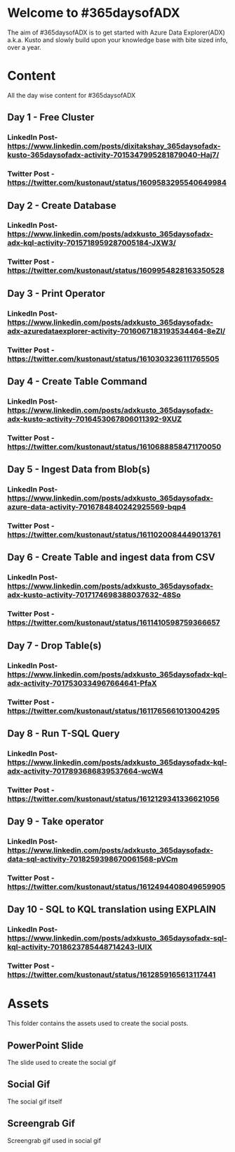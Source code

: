 # Welcome to #365daysofADX

The aim of #365daysofADX is to get started with Azure Data Explorer(ADX) a.k.a. Kusto and slowly build upon your knowledge base with bite sized info, over a year.


# Content

All the day wise content for #365daysofADX

## Day 1 - Free Cluster

### LinkedIn Post- https://www.linkedin.com/posts/dixitakshay_365daysofadx-kusto-365daysofadx-activity-7015347995281879040-Haj7/

### Twitter Post - https://twitter.com/kustonaut/status/1609583295540649984

## Day 2 - Create Database

### LinkedIn Post- https://www.linkedin.com/posts/adxkusto_365daysofadx-adx-kql-activity-7015718959287005184-JXW3/

### Twitter Post - https://twitter.com/kustonaut/status/1609954828163350528

## Day 3 - Print Operator

### LinkedIn Post- https://www.linkedin.com/posts/adxkusto_365daysofadx-adx-azuredataexplorer-activity-7016067183193534464-8eZl/

### Twitter Post - https://twitter.com/kustonaut/status/1610303236111765505

## Day 4 - Create Table Command

### LinkedIn Post- https://www.linkedin.com/posts/adxkusto_365daysofadx-adx-kusto-activity-7016453067806011392-9XUZ

### Twitter Post - https://twitter.com/kustonaut/status/1610688858471170050

## Day 5 - Ingest Data from Blob(s)

### LinkedIn Post- https://www.linkedin.com/posts/adxkusto_365daysofadx-azure-data-activity-7016784840242925569-bqp4

### Twitter Post - https://twitter.com/kustonaut/status/1611020084449013761

## Day 6 - Create Table and ingest data from CSV

### LinkedIn Post- https://www.linkedin.com/posts/adxkusto_365daysofadx-adx-kusto-activity-7017174698388037632-48So

### Twitter Post - https://twitter.com/kustonaut/status/1611410598759366657

## Day 7 - Drop Table(s)

### LinkedIn Post- https://www.linkedin.com/posts/adxkusto_365daysofadx-kql-adx-activity-7017530334967664641-PfaX

### Twitter Post - https://twitter.com/kustonaut/status/1611765661013004295

## Day 8 - Run T-SQL Query

### LinkedIn Post- https://www.linkedin.com/posts/adxkusto_365daysofadx-kql-adx-activity-7017893686839537664-wcW4

### Twitter Post - https://twitter.com/kustonaut/status/1612129341336621056

## Day 9 - Take operator

### LinkedIn Post- https://www.linkedin.com/posts/adxkusto_365daysofadx-data-sql-activity-7018259398670061568-pVCm

### Twitter Post - https://twitter.com/kustonaut/status/1612494408049659905

## Day 10 - SQL to KQL translation using EXPLAIN

### LinkedIn Post- https://www.linkedin.com/posts/adxkusto_365daysofadx-sql-kql-activity-7018623785448714243-lUlX

### Twitter Post - https://twitter.com/kustonaut/status/1612859165613117441


# Assets

This folder contains the assets used to create the social posts.

## PowerPoint Slide

The slide used to create the social gif

## Social Gif

The social gif itself

## Screengrab Gif

Screengrab gif used in social gif

